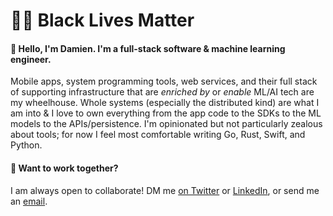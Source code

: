 # ✊🏾 Black Lives Matter

#### 👋 Hello, I'm Damien. I'm a full-stack software & machine learning engineer.

Mobile apps, system programming tools, web services, and their full stack of supporting infrastructure that are _enriched by_ or _enable_ ML/AI tech are my wheelhouse. Whole systems (especially the distributed kind) are what I am into & I love to own everything from the app code to the SDKs to the ML models to the APIs/persistence. I'm opinionated but not particularly zealous about tools; for now I feel most comfortable writing Go, Rust, Swift, and Python.

#### 🤝 Want to work together?

I am always open to collaborate! DM me [on Twitter][2] or [LinkedIn][1], or send me an [email][3].

[1]: https://linkedin.com/in/damienstanton
[2]: https://twitter.com/damienstanton
[3]: mailto:damien@damienstanton.com
[4]: https://github.com/damienstanton?tab=repositories&q=&type=public&language=
